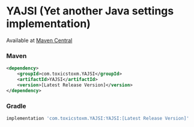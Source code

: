 # YAJSI (Yet another Java settings implementation)

Available at [Maven Central](https://central.sonatype.com/artifact/com.toxicstoxm.YAJSI/YAJSI)

### Maven
```xml
<dependency>
    <groupId>com.toxicstoxm.YAJSI</groupId>
    <artifactId>YAJSI</artifactId>
    <version>[Latest Release Version]</version>
</dependency>
```

### Gradle
```groovy
implementation 'com.toxicstoxm.YAJSI:YAJSI:[Latest Release Version]'
```